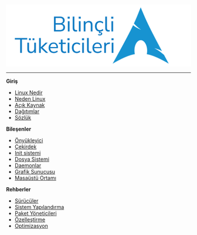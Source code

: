 [![Logo](images/banner.svg)](https://bilinclilinuxtuketicileri.github.io)

---

**Giriş**

- [<i class="fa-brands fa-linux"></i> Linux Nedir](README.md)
- [<i class="fa-solid fa-question"></i> Neden Linux](neden-linux.md)
- [<i class="fas fa-code"></i> Açık Kaynak](acik-kaynak.md)
- [<i class="fa-brands fa-ubuntu"></i> Dağıtımlar](dagitimlar.md)
- [<i class="fa-solid fa-book"></i> Sözlük](sozluk.md)

**Bileşenler**

- [<i class="fas fa-play-circle"></i> Önyükleyici](onyukleyici.md)
- [<i class="fa-brands fa-linux"></i> Çekirdek](cekirdek.md)
- [<i class="fas fa-cogs"></i> Init sistemi](init-sistemi.md)
- [<i class="fas fa-hdd"></i> Dosya Sistemi](dosya-sistemi.md)
- [<i class="fas fa-server"></i> Daemonlar](comesoon.md)
- [<i class="fas fa-tv"></i> Grafik Sunucusu](comesoon.md)
- [<i class="fas fa-desktop"></i> Masaüstü Ortamı](comesoon.md)

**Rehberler**

- [<i class="fas fa-microchip"></i> Sürücüler](comesoon.md)
- [<i class="fas fa-cogs"></i> Sistem Yapılandırma](comesoon.md)
- [<i class="fas fa-box"></i> Paket Yöneticileri](comesoon.md)
- [<i class="fas fa-paint-brush"></i> Özelleştirme](comesoon.md)
- [<i class="fas fa-tachometer-alt"></i> Optimizasyon](comesoon.md)

<!--
**Uygulamalar**

-->
